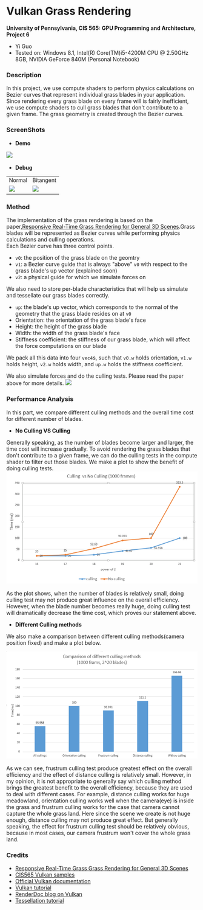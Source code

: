 Vulkan Grass Rendering
========================

**University of Pennsylvania, CIS 565: GPU Programming and Architecture, Project 6**

* Yi Guo
* Tested on:  Windows 8.1, Intel(R) Core(TM)i5-4200M CPU @ 2.50GHz 8GB, NVIDIA GeForce 840M (Personal Notebook)

### Description
In this project, we use compute shaders to perform physics calculations on Bezier curves that represent individual grass blades in your application. Since rendering every grass blade on every frame will is fairly inefficient, we use compute shaders to cull grass blades that don't contribute to a given frame. The grass geometry is created through the Bezier curves.


### ScreenShots
* **Demo**

![](./img/grass_demo.gif)

* **Debug**

<table class="image">
<tr>
  <td>Normal </td>
  <td>Bitangent </td>
</tr>
<tr>
  <td><img src="img/normal.gif"/></td>
  <td><img src="img/bitant.gif"/></td>
</tr>
</table>

### Method

The implementation of the grass rendering is based on the paper,[Responsive Real-Time Grass Rendering for General 3D Scenes](https://www.cg.tuwien.ac.at/research/publications/2017/JAHRMANN-2017-RRTG/JAHRMANN-2017-RRTG-draft.pdf).Grass blades will be represented as Bezier curves while performing physics calculations and culling operations.      
Each Bezier curve has three control points.
* `v0`: the position of the grass blade on the geomtry
* `v1`: a Bezier curve guide that is always "above" `v0` with respect to the grass blade's up vector (explained soon)
* `v2`: a physical guide for which we simulate forces on

We also need to store per-blade characteristics that will help us simulate and tessellate our grass blades correctly.
* `up`: the blade's up vector, which corresponds to the normal of the geometry that the grass blade resides on at `v0`
* Orientation: the orientation of the grass blade's face
* Height: the height of the grass blade
* Width: the width of the grass blade's face
* Stiffness coefficient: the stiffness of our grass blade, which will affect the force computations on our blade

We pack all this data into four `vec4`s, such that `v0.w` holds orientation, `v1.w` holds height, `v2.w` holds width, and `up.w` holds the stiffness coefficient.

We also simulate forces and do the culling tests. Please read the paper above for more details.
![](img/blade_model.jpg)

### Performance Analysis

In this part, we compare different culling methods and the overall time cost for different number of blades.

* **No Culling VS Culling**

Generally speaking, as the number of blades become larger and larger, the time cost will increase gradually. To avoid rendering the grass blades that don't contribute to a given frame, we can do the culling tests in the compute shader to filter out those blades. We make a plot to show the benefit of doing culling tests.     
![](img/culling_vs_no_culling.png)

As the plot shows, when the number of blades is relatively small, doing culling test may not produce great influence on the overall efficiency. However, when the blade number becomes really huge, doing culling test will dramatically decrease the time cost, which proves our statement above.

* **Different Culling methods**

We also make a comparison between different culling methods(camera position fixed) and make a plot below.

![](img/Different_culling_method.png)

As we can see, frustrum culling test produce greatest effect on the overall efficiency and the effect of distance culling is relatively small. However, in my opinion, it is not appropriate to generally say which culling method brings the greatest benefit to the overall efficiency, because they are used to deal with different cases. For example, distance culling works for huge meadowland, orientation culling works well when the camera(eye) is inside the grass and frustrum culling works for the case that camera cannot capture the whole grass land. Here since the scene we create is not huge enough, distance culling may not produce great effect. But generally speaking, the effect for frustrum culling test should be relatively obvious, because in most cases, our camera frustrum won't cover the whole grass land. 


### Credits

* [Responsive Real-Time Grass Grass Rendering for General 3D Scenes](https://www.cg.tuwien.ac.at/research/publications/2017/JAHRMANN-2017-RRTG/JAHRMANN-2017-RRTG-draft.pdf)
* [CIS565 Vulkan samples](https://github.com/CIS565-Fall-2017/Vulkan-Samples)
* [Official Vulkan documentation](https://www.khronos.org/registry/vulkan/)
* [Vulkan tutorial](https://vulkan-tutorial.com/)
* [RenderDoc blog on Vulkan](https://renderdoc.org/vulkan-in-30-minutes.html)
* [Tessellation tutorial](http://in2gpu.com/2014/07/12/tessellation-tutorial-opengl-4-3/)

